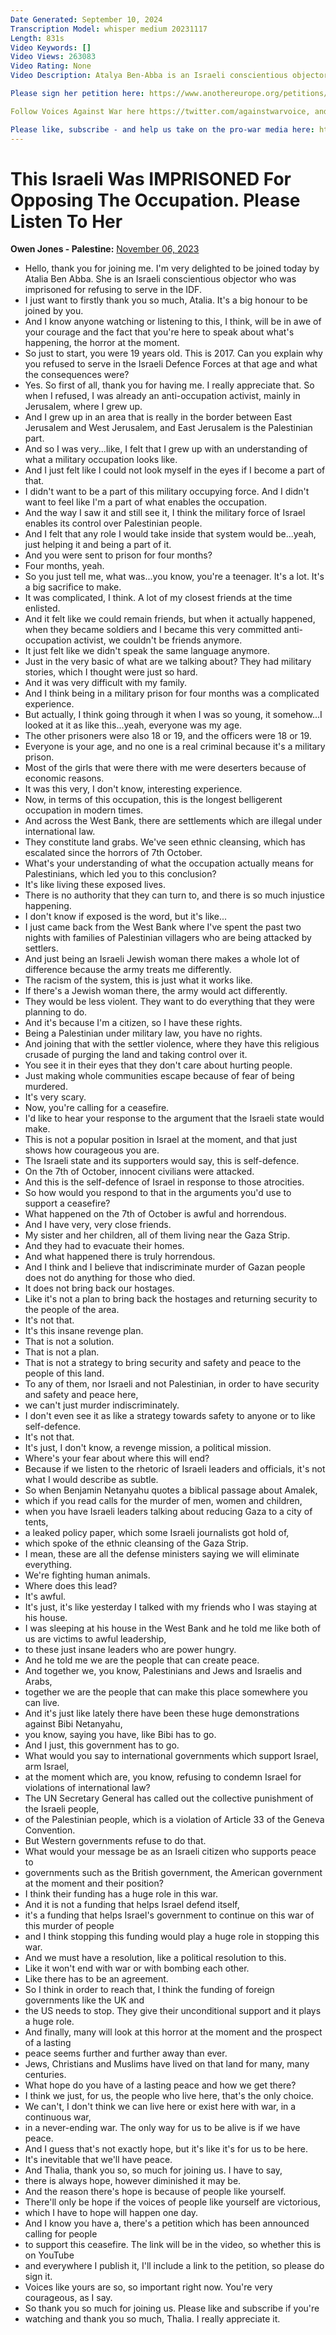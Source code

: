 ```yaml
---
Date Generated: September 10, 2024
Transcription Model: whisper medium 20231117
Length: 831s
Video Keywords: []
Video Views: 263083
Video Rating: None
Video Description: Atalya Ben-Abba is an Israeli conscientious objector: as a teenager, she was sent to prison for refusing to serve in the Israeli Defence Forces because of her opposition to the occupation. Now she's calling for a ceasefire - and the least we can do in response to her courage is to stand by her.

Please sign her petition here: https://www.anothereurope.org/petitions/ceasefire-now/

Follow Voices Against War here https://twitter.com/againstwarvoice, and sign up to the Refuser Solidarity Network here https://www.gaza.refuser.org/

Please like, subscribe - and help us take on the pro-war media here: https://www.patreon.com/owenjones84
---
```


# This Israeli Was IMPRISONED For Opposing The Occupation. Please Listen To Her
**Owen Jones - Palestine:** [November 06, 2023](https://www.youtube.com/watch?v=rJZse8sPOn8)
*  Hello, thank you for joining me. I'm very delighted to be joined today by Atalia Ben Abba. She is an Israeli conscientious objector who was imprisoned for refusing to serve in the IDF.
*  I just want to firstly thank you so much, Atalia. It's a big honour to be joined by you.
*  And I know anyone watching or listening to this, I think, will be in awe of your courage and the fact that you're here to speak about what's happening, the horror at the moment.
*  So just to start, you were 19 years old. This is 2017. Can you explain why you refused to serve in the Israeli Defence Forces at that age and what the consequences were?
*  Yes. So first of all, thank you for having me. I really appreciate that. So when I refused, I was already an anti-occupation activist, mainly in Jerusalem, where I grew up.
*  And I grew up in an area that is really in the border between East Jerusalem and West Jerusalem, and East Jerusalem is the Palestinian part.
*  And so I was very...like, I felt that I grew up with an understanding of what a military occupation looks like.
*  And I just felt like I could not look myself in the eyes if I become a part of that.
*  I didn't want to be a part of this military occupying force. And I didn't want to feel like I'm a part of what enables the occupation.
*  And the way I saw it and still see it, I think the military force of Israel enables its control over Palestinian people.
*  And I felt that any role I would take inside that system would be...yeah, just helping it and being a part of it.
*  And you were sent to prison for four months?
*  Four months, yeah.
*  So you just tell me, what was...you know, you're a teenager. It's a lot. It's a big sacrifice to make.
*  It was complicated, I think. A lot of my closest friends at the time enlisted.
*  And it felt like we could remain friends, but when it actually happened, when they became soldiers and I became this very committed anti-occupation activist, we couldn't be friends anymore.
*  It just felt like we didn't speak the same language anymore.
*  Just in the very basic of what are we talking about? They had military stories, which I thought were just so hard.
*  And it was very difficult with my family.
*  And I think being in a military prison for four months was a complicated experience.
*  But actually, I think going through it when I was so young, it somehow...I looked at it as like this...yeah, everyone was my age.
*  The other prisoners were also 18 or 19, and the officers were 18 or 19.
*  Everyone is your age, and no one is a real criminal because it's a military prison.
*  Most of the girls that were there with me were deserters because of economic reasons.
*  It was this very, I don't know, interesting experience.
*  Now, in terms of this occupation, this is the longest belligerent occupation in modern times.
*  And across the West Bank, there are settlements which are illegal under international law.
*  They constitute land grabs. We've seen ethnic cleansing, which has escalated since the horrors of 7th October.
*  What's your understanding of what the occupation actually means for Palestinians, which led you to this conclusion?
*  It's like living these exposed lives.
*  There is no authority that they can turn to, and there is so much injustice happening.
*  I don't know if exposed is the word, but it's like...
*  I just came back from the West Bank where I've spent the past two nights with families of Palestinian villagers who are being attacked by settlers.
*  And just being an Israeli Jewish woman there makes a whole lot of difference because the army treats me differently.
*  The racism of the system, this is just what it works like.
*  If there's a Jewish woman there, the army would act differently.
*  They would be less violent. They want to do everything that they were planning to do.
*  And it's because I'm a citizen, so I have these rights.
*  Being a Palestinian under military law, you have no rights.
*  And joining that with the settler violence, where they have this religious crusade of purging the land and taking control over it.
*  You see it in their eyes that they don't care about hurting people.
*  Just making whole communities escape because of fear of being murdered.
*  It's very scary.
*  Now, you're calling for a ceasefire.
*  I'd like to hear your response to the argument that the Israeli state would make.
*  This is not a popular position in Israel at the moment, and that just shows how courageous you are.
*  The Israeli state and its supporters would say, this is self-defence.
*  On the 7th of October, innocent civilians were attacked.
*  And this is the self-defence of Israel in response to those atrocities.
*  So how would you respond to that in the arguments you'd use to support a ceasefire?
*  What happened on the 7th of October is awful and horrendous.
*  And I have very, very close friends.
*  My sister and her children, all of them living near the Gaza Strip.
*  And they had to evacuate their homes.
*  And what happened there is truly horrendous.
*  And I think and I believe that indiscriminate murder of Gazan people does not do anything for those who died.
*  It does not bring back our hostages.
*  Like it's not a plan to bring back the hostages and returning security to the people of the area.
*  It's not that.
*  It's this insane revenge plan.
*  That is not a solution.
*  That is not a plan.
*  That is not a strategy to bring security and safety and peace to the people of this land.
*  To any of them, nor Israeli and not Palestinian, in order to have security and safety and peace here,
*  we can't just murder indiscriminately.
*  I don't even see it as like a strategy towards safety to anyone or to like self-defence.
*  It's not that.
*  It's just, I don't know, a revenge mission, a political mission.
*  Where's your fear about where this will end?
*  Because if we listen to the rhetoric of Israeli leaders and officials, it's not what I would describe as subtle.
*  So when Benjamin Netanyahu quotes a biblical passage about Amalek,
*  which if you read calls for the murder of men, women and children,
*  when you have Israeli leaders talking about reducing Gaza to a city of tents,
*  a leaked policy paper, which some Israeli journalists got hold of,
*  which spoke of the ethnic cleansing of the Gaza Strip.
*  I mean, these are all the defense ministers saying we will eliminate everything.
*  We're fighting human animals.
*  Where does this lead?
*  It's awful.
*  It's just, it's like yesterday I talked with my friends who I was staying at his house.
*  I was sleeping at his house in the West Bank and he told me like both of us are victims to awful leadership,
*  to these just insane leaders who are power hungry.
*  And he told me we are the people that can create peace.
*  And together we, you know, Palestinians and Jews and Israelis and Arabs,
*  together we are the people that can make this place somewhere you can live.
*  And it's just like lately there have been these huge demonstrations against Bibi Netanyahu,
*  you know, saying you have, like Bibi has to go.
*  And I just, this government has to go.
*  What would you say to international governments which support Israel, arm Israel,
*  at the moment which are, you know, refusing to condemn Israel for violations of international law?
*  The UN Secretary General has called out the collective punishment of the Israeli people,
*  of the Palestinian people, which is a violation of Article 33 of the Geneva Convention.
*  But Western governments refuse to do that.
*  What would your message be as an Israeli citizen who supports peace to
*  governments such as the British government, the American government at the moment and their position?
*  I think their funding has a huge role in this war.
*  And it is not a funding that helps Israel defend itself,
*  it's a funding that helps Israel's government to continue on this war of this murder of people
*  and I think stopping this funding would play a huge role in stopping this war.
*  And we must have a resolution, like a political resolution to this.
*  Like it won't end with war or with bombing each other.
*  Like there has to be an agreement.
*  So I think in order to reach that, I think the funding of foreign governments like the UK and
*  the US needs to stop. They give their unconditional support and it plays a huge role.
*  And finally, many will look at this horror at the moment and the prospect of a lasting
*  peace seems further and further away than ever.
*  Jews, Christians and Muslims have lived on that land for many, many centuries.
*  What hope do you have of a lasting peace and how we get there?
*  I think we just, for us, the people who live here, that's the only choice.
*  We can't, I don't think we can live here or exist here with war, in a continuous war,
*  in a never-ending war. The only way for us to be alive is if we have peace.
*  And I guess that's not exactly hope, but it's like it's for us to be here.
*  It's inevitable that we'll have peace.
*  And Thalia, thank you so, so much for joining us. I have to say,
*  there is always hope, however diminished it may be.
*  And the reason there's hope is because of people like yourself.
*  There'll only be hope if the voices of people like yourself are victorious,
*  which I have to hope will happen one day.
*  And I know you have a, there's a petition which has been announced calling for people
*  to support this ceasefire. The link will be in the video, so whether this is on YouTube
*  and everywhere I publish it, I'll include a link to the petition, so please do sign it.
*  Voices like yours are so, so important right now. You're very courageous, as I say.
*  So thank you so much for joining us. Please like and subscribe if you're
*  watching and thank you so much, Thalia. I really appreciate it.
